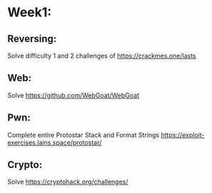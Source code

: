 
# Week1:

## Reversing:
Solve difficulty 1 and 2 challenges of https://crackmes.one/lasts

## Web:
Solve https://github.com/WebGoat/WebGoat

## Pwn:
Complete entire Protostar Stack and Format Strings
https://exploit-exercises.lains.space/protostar/

## Crypto:
Solve https://cryptohack.org/challenges/
